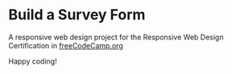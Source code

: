 # Build a Survey Form

A responsive web design project for the Responsive Web Design Certification in [freeCodeCamp.org](https://www.freecodecamp.org/learn/)

Happy coding!
